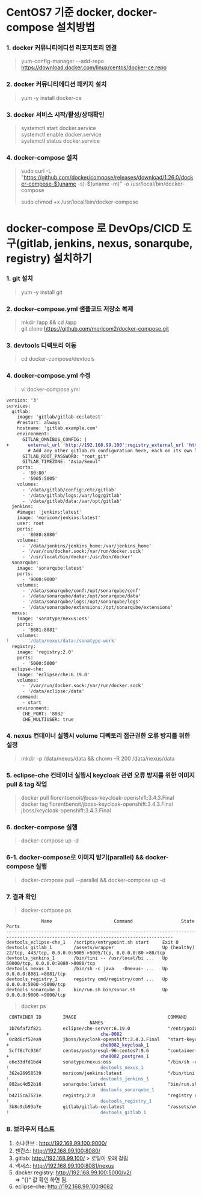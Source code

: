 # CentOS7 기준 docker, docker-compose 설치방법

### 1. docker 커뮤니티에디션  리포지토리 연결 
> yum-config-manager --add-repo https://download.docker.com/linux/centos/docker-ce.repo  

### 2. docker 커뮤니티에디션 패키지 설치 
> yum -y install docker-ce  

### 3. docker 서비스 시작/활성/상태확인 
> systemctl start docker.service  
> systemctl enable docker.service  
> systemctl status docker.service  

### 4. docker-compose 설치 
> sudo curl -L "https://github.com/docker/compose/releases/download/1.26.0/docker-compose-$(uname -s)-$(uname -m)" -o /usr/local/bin/docker-compose  
>
> sudo chmod +x /usr/local/bin/docker-compose  


# docker-compose 로 DevOps/CICD 도구(gitlab, jenkins, nexus, sonarqube, registry) 설치하기

### 1. git 설치
> yum -y install git  

### 2. docker-compose.yml 샘플코드 저장소 복제
> mkdir /app && cd /app  
> git clone https://github.com/moricom2/docker-compose.git  

### 3. devtools 디렉토리 이동
> cd docker-compose/devtools  

### 4. docker-compose.yml 수정
> vi docker-compose.yml
```diff
version: '3'
services:
  gitlab:
    image: 'gitlab/gitlab-ce:latest'
    #restart: always
    hostname: 'gitlab.example.com'
    environment:
      GITLAB_OMNIBUS_CONFIG: |
+       external_url 'http://192.168.99.100';registry_external_url 'http://192.168.99.100:5005'
        # Add any other gitlab.rb configuration here, each on its own line
      GITLAB_ROOT_PASSWORD: "root_git"
      GITLAB_TIMEZONE: "Asia/Seoul"  
    ports:
      - '80:80'
      - '5005:5005'
    volumes:
      - '/data/gitlab/config:/etc/gitlab'
      - '/data/gitlab/logs:/var/log/gitlab'
      - '/data/gitlab/data:/var/opt/gitlab'    
  jenkins:
    #image: 'jenkins:latest'
    image: 'moricom/jenkins:latest'
    user: root
    ports:
      - '8080:8080'
    volumes:
      - '/data/jenkins/jenkins_home:/var/jenkins_home'
      - '/var/run/docker.sock:/var/run/docker.sock'
      - '/usr/local/bin/docker:/usr/bin/docker'
  sonarqube:
    image: 'sonarqube:latest'
    ports:
      - '9000:9000'
    volumes:
      - '/data/sonarqube/conf:/opt/sonarqube/conf'
      - '/data/sonarqube/data:/opt/sonarqube/data'
      - '/data/sonarqube/logs:/opt/sonarqube/logs'
      - '/data/sonarqube/extensions:/opt/sonarqube/extensions'
  nexus:
    image: 'sonatype/nexus:oss'
    ports:
      - '8081:8081'
    volumes:
!     - '/data/nexus/data:/sonatype-work'      
  registry:
    image: 'registry:2.0'
    ports:
      - '5000:5000'
  eclipse-che:
    image: 'eclipse/che:6.19.0'
    volumes:
      - '/var/run/docker.sock:/var/run/docker.sock'
      - '/data/eclipse:/data'
    command:
      - start
    environment:
      CHE_PORT: '8082'
      CHE_MULTIUSER: true
```

### 4. nexus 컨테이너 실행시 volume 디렉토리 접근권한 오류 방지를 위한 설정
> mkdir -p /data/nexus/data && chown -R 200 /data/nexus/data  

### 5. eclipse-che 컨테이너 실행시 keycloak 관련 오류 방지를 위한 이미지 pull & tag 작업
> docker pull florentbenoit/jboss-keycloak-openshift:3.4.3.Final  
> docker tag florentbenoit/jboss-keycloak-openshift:3.4.3.Final jboss/keycloak-openshift:3.4.3.Final  

### 6. docker-compose 실행
> docker-compose up -d  

### 6-1. docker-compose로 이미지 받기(parallel) && docker-compose 실행
> docker-compose pull --parallel && docker-compose up -d

### 7. 결과 확인
> docker-compose ps  

                 Name                       Command                  State                                  Ports
    ------------------------------------------------------------------------------------------------------------------------------------
    devtools_eclipse-che_1   /scripts/entrypoint.sh start     Exit 0
    devtools_gitlab_1        /assets/wrapper                  Up (healthy)   22/tcp, 443/tcp, 0.0.0.0:5005->5005/tcp, 0.0.0.0:80->80/tcp
    devtools_jenkins_1       /bin/tini -- /usr/local/bi ...   Up             50000/tcp, 0.0.0.0:8080->8080/tcp
    devtools_nexus_1         /bin/sh -c java   -Dnexus- ...   Up             0.0.0.0:8081->8081/tcp
    devtools_registry_1      registry cmd/registry/conf ...   Up             0.0.0.0:5000->5000/tcp
    devtools_sonarqube_1     bin/run.sh bin/sonar.sh          Up             0.0.0.0:9000->9000/tcp

> docker ps  
```diff
 CONTAINER ID        IMAGE                                  COMMAND                  CREATED             STATUS                    PORTS
                               NAMES
 3b76faf2f821        eclipse/che-server:6.19.0              "/entrypoint.sh"         16 minutes ago      Up 16 minutes             8000/tcp, 8080/tcp, 0.0.0.0:8082->8082/tcp
+                                  che-8082
 0c8d6cf52ea9        jboss/keycloak-openshift:3.4.3.Final   "start-keycloak.sh -…"   16 minutes ago      Up 16 minutes (healthy)   0.0.0.0:5050->8080/tcp
+                                  che8082_keycloak_1
 5cff8c7c936f        centos/postgresql-96-centos7:9.6       "container-entrypoin…"   16 minutes ago      Up 16 minutes (healthy)   5432/tcp
+                                  che8082_postgres_1
 e6e33dfd1bd4        sonatype/nexus:oss                     "/bin/sh -c 'java   …"   21 minutes ago      Up 21 minutes             0.0.0.0:8081->8081/tcp
!                                  devtools_nexus_1
 362e26958539        moricom/jenkins:latest                 "/bin/tini -- /usr/l…"   21 minutes ago      Up 21 minutes             0.0.0.0:8080->8080/tcp, 50000/tcp
!                                  devtools_jenkins_1
 802ac4d52b16        sonarqube:latest                       "bin/run.sh bin/sona…"   21 minutes ago      Up 21 minutes             0.0.0.0:9000->9000/tcp
!                                  devtools_sonarqube_1
 b4215ca7521e        registry:2.0                           "registry cmd/regist…"   21 minutes ago      Up 21 minutes             0.0.0.0:5000->5000/tcp
!                                  devtools_registry_1
 3b8c9cb93a7e        gitlab/gitlab-ce:latest                "/assets/wrapper"        21 minutes ago      Up 21 minutes (healthy)   22/tcp, 0.0.0.0:80->80/tcp,443/tcp, 0.0.0.0:5005->5005/tcp
!                                  devtools_gitlab_1
```  

### 8. 브라우저 테스트
 1) 소나큐브 : http://192.168.99.100:9000/  
 2) 젠킨스: http://192.168.99.100:8080/  
 3) gitlab: http://192.168.99.100/ > 로딩이 오래 걸림  
 4) 넥서스: http://192.168.99.100:8081/nexus  
 5) docker registry: http://192.168.99.100:5000/v2/  
  => "{}" 값 확인 하면 됨.  
 6) eclipse-che: http://192.168.99.100:8082  
